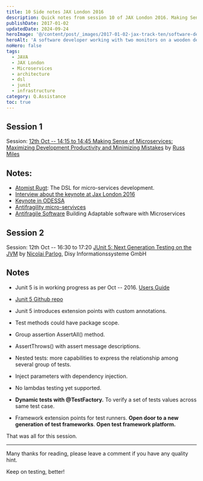 ```yaml
---
title: 10 Side notes JAX London 2016
description: Quick notes from session 10 of JAX London 2016. Making Sense of Microservices preseneted by Russ Miles & Junit session by Nicolai Parlog.
publishDate: 2017-01-02
updatedDate: 2024-09-24
heroImage: '@/content/post/_images/2017-01-02-jax-track-ten/software-dev.jpg'
heroAlt: 'A software developer working with two monitors on a wooden desk.'
noHero: false
tags:
  - JAVA
  - JAX London
  - Microservices
  - architecture
  - dsl
  - junit
  - infrastructure
category: Q.Assistance
toc: true
---
```



## Session 1

Session: [12th Oct -- 14:15 to 14:45  Making Sense of Microservices: Maximizing Development Productivity and Minimizing Mistakes](https://jaxlondon.com/session/making-sense-of-microservices-maximizing-development-productivity-and-minimizing-mistakes/) by [Russ Miles](http://www.russmiles.com/)


## Notes:
-   [Atomist Rugt](https://www.atomist.com/): The DSL for micro-services development.
-   [Interview about the keynote at Jax London 2016](https://www.youtube.com/watch?v=S_E77jz0yCg)
-   [Keynote in ODESSA](https://www.youtube.com/watch?v=FrRYR8QqeSM)
-   [Antifragility micro-servivces](https://www.google.ch/url?sa=t&rct=j&q=&esrc=s&source=web&cd=2&cad=rja&uact=8&ved=0ahUKEwi8wsfQzv3PAhWGJZoKHV7TBzYQFggjMAE&url=https%3A%2F%2Fwww.infoq.com%2Farticles%2Fruss-miles-antifragility-microservices&usg=AFQjCNHNBo72Cuvh_pavpf8Hzyn_4Rb8RQ)
-   [Antifragile Software](https://leanpub.com/antifragilesoftware) Building Adaptable software with Microservices


## Session 2

Session: 12th Oct -- 16:30 to 17:20  [JUnit 5: Next Generation Testing on the JVM](https://jaxlondon.com/session/junit-5-next-generation-testing-on-the-jvm/) by [Nicolai Parlog](http://blog.codefx.org/), Disy Informationssysteme GmbH

## Notes
-   Junit 5 is in working progress as per Oct -- 2016. [Users Guide](http://junit.org/junit5/docs/current/user-guide/)

-   [Junit 5 Github repo](https://github.com/junit-team/junit5)
-   Junit 5 introduces extension points with custom annotations.
-   Test methods could have package scope.
-   Group assertion AssertAll() method.
-   AssertThrows() with assert message descriptions.
-   Nested tests: more capabilities to express the relationship among several group of tests.
-   Inject parameters with dependency injection.
-   No lambdas testing yet supported.
-   **Dynamic tests with @TestFactory.** To verify a set of tests values across same test case.
-   Framework extension points for test runners. **Open door to a new generation of test frameworks**. **Open test framework platform.**

That was all for this session. 

------
Many thanks for reading, please leave a comment if you have any quality hint.

Keep on testing, better!

